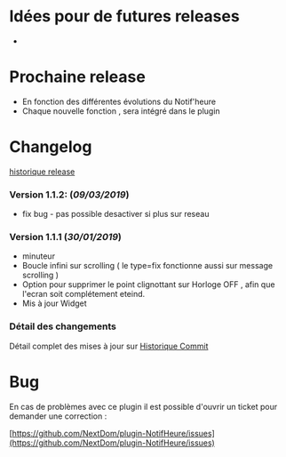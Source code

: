 # Idées pour de futures releases

-

# Prochaine release

- En fonction des différentes évolutions du Notif'heure  
- Chaque nouvelle fonction , sera intégré dans le plugin

# Changelog

[historique release](https://github.com/NextDom/plugin-NotifHeure/releases)

### Version 1.1.2:  (**_09/03/2019_**)

* fix bug - pas possible desactiver si plus sur reseau

### Version 1.1.1 (**_30/01/2019_**)  
* minuteur  
* Boucle infini sur scrolling ( le type=fix fonctionne aussi sur message scrolling )  
* Option pour supprimer le point clignottant sur Horloge OFF , afin que l'ecran soit complétement eteind.
* Mis à jour Widget



### Détail des changements

Détail complet des mises à jour sur [Historique Commit](https://github.com/NextDom/plugin-NotifHeure/commits/master)

# Bug

En cas de problèmes avec ce plugin il est possible d'ouvrir un ticket pour demander une correction :

[https://github.com/NextDom/plugin-NotifHeure/issues](https://github.com/NextDom/plugin-NotifHeure/issues)
